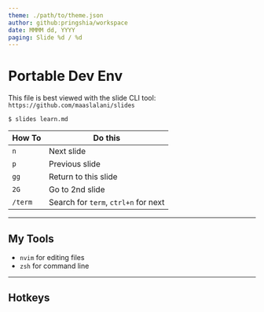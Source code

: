 ```yaml
---
theme: ./path/to/theme.json
author: github:pringshia/workspace
date: MMMM dd, YYYY
paging: Slide %d / %d
---
```


# Portable Dev Env
This file is best viewed with the slide CLI tool: `https://github.com/maaslalani/slides`

`$ slides learn.md`

| How To | Do this    |
| ------ | ------ |
| `n`   | Next slide |
| `p`   | Previous slide |
| `gg`   | Return to this slide |
| `2G`   | Go to 2nd slide |
| `/term`   | Search for `term`, `ctrl+n` for next |

---

## My Tools

- `nvim` for editing files
- `zsh` for command line

---

## Hotkeys

